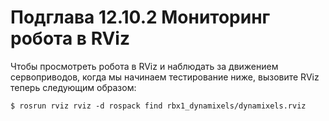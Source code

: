# Подглава 12.10.2 Мониторинг робота в RViz

Чтобы просмотреть робота в RViz и наблюдать за движением сервоприводов, когда мы начинаем тестирование ниже, вызовите RViz теперь следующим образом:

`$ rosrun rviz rviz -d rospack find rbx1_dynamixels/dynamixels.rviz`

